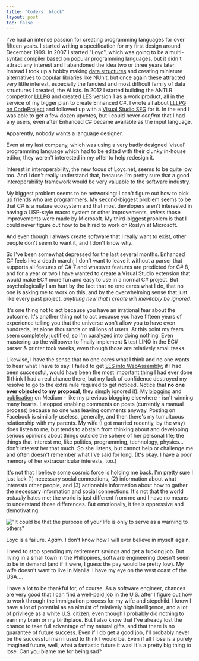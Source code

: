 ```yaml
---
title: "Coders' block"
layout: post
toc: false
---
```

I've had an intense passion for creating programming languages for over fifteen years. I started writing a specification for my first design around December 1999. In 2007 I started "Loyc", which was going to be a multi-syntax compiler based on popular programming languages, but it didn't attract any interest and I abandoned the idea two or three years later. Instead I took up a hobby making [data structures](http://core.loyc.net/collections/) and creating miniature alternatives to popular libraries like NUnit, but once again these attracted very little interest, especially the fanciest and most difficult family of data structures I created, the ALists. In 2012 I started building the ANTLR competitor [LLLPG](http://ecsharp.net/lllpg) and created LES version 1 as a work product, all in the service of my bigger plan to create Enhanced C#. I wrote all about [LLLPG on CodeProject](https://www.codeproject.com/Articles/664785/A-New-Parser-Generator-for-Csharp) and followed up with a [Visual Studio SFG](https://www.codeproject.com/Articles/686405/Writing-a-Single-File-Generator) for it. In the end I was able to get a few dozen upvotes, but I could never _confirm_ that I had any users, even after Enhanced C# became available as the input language.

Apparently, nobody wants a language designer.

Even at my last company, which was using a very badly designed 'visual' programming language which had to be edited with their clunky in-house editor, they weren't interested in my offer to help redesign it.

Interest in interoperability, the new focus of Loyc.net, seems to be quite low, too. And I don't really understand that, because I'm pretty sure that a good interoperability framework would be very valuable to the software industry.

My biggest problem seems to be networking: I can't figure out how to pick up friends who are programmers. My second-biggest problem seems to be that C# is a mature ecosystem and that most developers aren't interested in having a LISP-style macro system or other improvements, _unless_ those improvements were made by Microsoft. My third-biggest problem is that I could never figure out how to be hired to work on Roslyn at Microsoft.

And even though I always create software that I really want to exist, other people don't seem to want it, and I don't know why.

So I've been somewhat depressed for the last several months. Enhanced C# feels like a death march; I don't want to leave it without a parser that supports all features of C# 7 and whatever features are predicted for C# 8, and for a year or two I have wanted to create a Visual Studio extension that would make EC# more fun and easy to use in a normal C# project. But psychologically I am hurt by the fact that no one cares what I do, that no one is asking me to work on this, and by the overwhelming sense that just like every past project, _anything new that I create will inevitably be ignored_.

It's one thing not to act because you have an irrational fear about the outcome. It's another thing not to act because you have fifteen years of experience telling you that the universe won't allow you to have even hundreds, let alone thousands or millions of users. At this point my fears seem completely justified, so I'm paralyzed into doing nothing. Even mustering up the willpower to finally implement & test LINQ in the EC# parser & printer took weeks, even though those are relatively small tasks.

Likewise, I have the sense that no one cares what I think and no one wants to hear what I have to say. I failed to get [LES into WebAssembly](https://github.com/WebAssembly/design/issues/697); if I had been successful, would have been the most important thing I had ever done (I think I had a real chance there, but my lack of confidence destroyed my resolve to go to the extra mile required to get noticed. Notice that **no one ever objected to my proposal**, they simply ignored it). My [blogging](https://medium.com/@qwertie/) and [publication](https://medium.com/big-picture) on Medium - like my previous blogging elsewhere - isn't winning many hearts. I stopped enabling comments on posts (currently a manual process) because no one was leaving comments anyway. Posting on Facebook is similarly useless, generally, and then there's my tumultuous relationship with my parents. My wife (I got married recently, by the way) does listen to me, but tends to abstain from thinking about and developing serious opinions about things outside the sphere of her personal life; the things that interest me, like politics, programming, technology, physics... don't interest her that much. So she listens, but cannot help or challenge me and often doesn't remember what I've said for long. (It's okay. I have a poor memory of her extracurricular interests, too.)

It's not that I believe some cosmic force is holding me back. I'm pretty sure I just lack (1) necessary social connections, (2) information about what interests other people, and (3) actionable information about how to gather the necessary information and social connections. It's not that the world _actually_ hates me; the world is just different from me and I have no means to understand those differences. But emotionally, it feels oppressive and demotivating.

!["It could be that the purpose of your life is only to serve as a warning to others"](mistakes.jpg "But what does the warning say, and will anyone hear it?")

Loyc is a failure. _Again._ I don't know how I will ever believe in myself again.

I need to stop spending my retirement savings and get a fucking job. But living in a small town in the Philippines, software engineering doesn't seem to be in demand (and if it were, I guess the pay would be pretty low). My wife doesn't want to live in Manila. I have my eye on the west coast of the USA....

I have a lot to be thankful for, of course. As a software engineer, chances are very good that I can find a well-paid job in the U.S. after I figure out how to work through the immigration process for my wife and stepchild. I know I have a lot of potential as an altruist of relatively high intelligence, and a lot of privilege as a white U.S. citizen, even though I probably did nothing to earn my brain or my birthplace. But I also know that I've already lost the chance to take full advantage of my natural gifts, and that there is no guarantee of future success. Even if I do get a good job, I'll probably never be the successful man I used to think I would be. Even if all I lose is a purely imagined future, well, what a fantastic future it was! It's a pretty big thing to lose. Can you blame me for being sad?